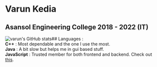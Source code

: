 # Varun Kedia
## Asansol Engineering College 2018 - 2022 (IT)
![varun's GitHub stats](https://github-readme-stats.vercel.app/api?username=anuraghazra&count_private=true)## Languages :  
<strong>C++</strong> : Most dependable and the one I use the most.  
<strong>Java</strong> : A bit slow but helps me in gui based stuff.  
<strong>JavaScript</strong> : Trusted member for both frontend and backend. Check out <a href="https://vk-video-chat.herokuapp.com">this</a>.  
